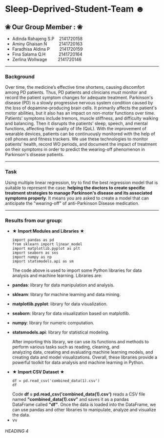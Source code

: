 # Sleep-Deprived-Student-Team ☻

## ❀ Our Group Member : ❀
- Adinda Rahajeng S.P &nbsp;&nbsp;&nbsp;2141720158
- Aminy Ghaisan N &nbsp;&nbsp;&nbsp;&nbsp;&nbsp;&nbsp;&nbsp;&nbsp; 2141720163
- Faradhisa Aldina P &nbsp;&nbsp;&nbsp;&nbsp;&nbsp;&nbsp;  2141720159
- Fina Salama Q.H &nbsp;&nbsp;&nbsp;&nbsp;&nbsp;&nbsp;&nbsp;&nbsp;&nbsp;  2141720164
- Zerlina Wollwage&nbsp;&nbsp;&nbsp;&nbsp;&nbsp;&nbsp;&nbsp;&nbsp; 2141720146
---
### Background
Over time, the medicine’s effective time shortens, causing discomfort among PD patients. Thus, PD patients and clinicians must monitor and record the patient symptom changes for adequate treatment. Parkinson's disease (PD) is a slowly progressive nervous system condition caused by the loss of dopamine-producing brain cells. It primarily affects the patient's motor abilities, but it also has an impact on non-motor functions over time. Patients' symptoms include tremors, muscle stiffness, and difficulty walking and balancing. Then it disrupts the patients' sleep, speech, and mental functions, affecting their quality of life (QoL). With the improvement of wearable devices, patients can be continuously monitored with the help of cell phones and fitness trackers. We use these technologies to monitor patients' health, record WO periods, and document the impact of treatment on their symptoms in order to predict the wearing-off phenomenon in Parkinson's disease patients.

---

### Task
Using multiple linear regression, try to find the best regression model that is suitable to represent the case: **helping the doctors to create specific treatment strategies to manage Parkinson's disease and its associated symptoms properly**. It means you are asked to create a model that can anticipate the "wearing-off" of anti-Parkinson Disease medication.

---
### Results from our group:
* **★ Import Modules and Libraries ★**
  &nbsp;&nbsp;
  ```
  import pandas as pd
  from sklearn import linear_model
  import matplotlib.pyplot as plt
  import seaborn as sns
  import numpy as np
  import statsmodels.api as sm
  ```
  The code above is used to import some Python libraries for data analysis and machine learning. Libraries are:
- **pandas**: library for data manipulation and analysis.
- **sklearn**: library for machine learning and data mining.
- **matplotlib.pyplot**: library for data visualization.
- **seaborn**: library for data visualization based on matplotlib.
- **numpy**: library for numeric computation.
- **statsmodels.api**: library for statistical modeling.

    After importing this library, we can use its functions and methods to perform various tasks such as reading, cleaning, and     
  analyzing data, creating and evaluating machine learning models, and creating data and model visualizations. Overall, these libraries 
  provide a powerful toolkit for data analysis and machine learning in Python.
* **★ Import CSV Dataset ★**
  &nbsp;&nbsp;
  ```
  df = pd.read_csv('combined_data(1).csv')
  df
  ```
  Code **df = pd.read_csv('combined_data(1).csv')** reads a CSV file named **"combined_data(1).csv"** and saves it as a pandas     
  DataFrame called **"df"**. Once the data is loaded into the DataFrame, we can use pandas and other libraries to manipulate, analyze 
  and visualize the data.
* vv

###### HEADING 4
